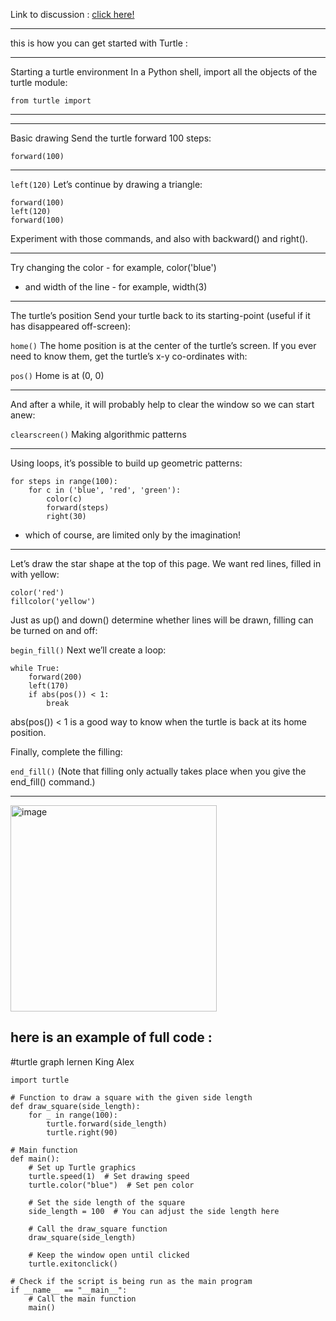 Link to discussion : 
[click here!](https://github.com/HamidrezaRahimian/Python-Programming/discussions)

__________________________________________________________________________________________________________


this is how you can get started with Turtle :
__________________________________________________________________________________________
Starting a turtle environment
In a Python shell, import all the objects of the turtle module:

`from turtle import` 
__________________________________________________________________________________________

__________________________________________________________________________________________
Basic drawing
Send the turtle forward 100 steps:

`forward(100)`
__________________________________________________________________________________________

`left(120)`
Let’s continue by drawing a triangle:

```
forward(100)
left(120)
forward(100)
```
Experiment with those commands, and also with backward() and right().
__________________________________________________________________________________________

Try changing the color - for example, color('blue') 
- and width of the line - for example, width(3) 
__________________________________________________________________________________________

The turtle’s position
Send your turtle back to its starting-point (useful if it has disappeared off-screen):

`home()`
The home position is at the center of the turtle’s screen. If you ever need to know them, get the turtle’s x-y co-ordinates with:

`pos()`
Home is at (0, 0)
__________________________________________________________________________________________
And after a while, it will probably help to clear the window so we can start anew:

`clearscreen()`
Making algorithmic patterns
__________________________________________________________________________________________
Using loops, it’s possible to build up geometric patterns:

```
for steps in range(100):
    for c in ('blue', 'red', 'green'):
        color(c)
        forward(steps)
        right(30)
```
- which of course, are limited only by the imagination!
__________________________________________________________________________________________
Let’s draw the star shape at the top of this page. We want red lines, filled in with yellow:

```
color('red')
fillcolor('yellow')
```
Just as up() and down() determine whether lines will be drawn, filling can be turned on and off:

`begin_fill()`
Next we’ll create a loop:

```
while True:
    forward(200)
    left(170)
    if abs(pos()) < 1:
        break
```
abs(pos()) < 1 is a good way to know when the turtle is back at its home position.

Finally, complete the filling:

`end_fill()`
(Note that filling only actually takes place when you give the end_fill() command.)

__________________________________________________________________________________________




<img width="330" alt="image" src="https://github.com/HamidrezaRahimian/Week-3-Phyton/assets/143603503/d2d10378-aa3a-4dcb-bdf1-95ce5137810b">







here is an example of full code :
-----------------------------------------------------------------------------------------------------------
#turtle graph lernen King Alex


```
import turtle

# Function to draw a square with the given side length
def draw_square(side_length):
    for _ in range(100):
        turtle.forward(side_length)
        turtle.right(90)

# Main function
def main():
    # Set up Turtle graphics
    turtle.speed(1)  # Set drawing speed
    turtle.color("blue")  # Set pen color

    # Set the side length of the square
    side_length = 100  # You can adjust the side length here

    # Call the draw_square function
    draw_square(side_length)

    # Keep the window open until clicked
    turtle.exitonclick()

# Check if the script is being run as the main program
if __name__ == "__main__":
    # Call the main function
    main()
```

